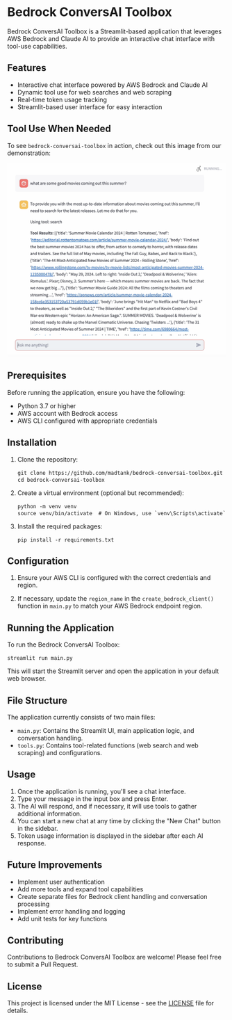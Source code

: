 # Bedrock ConversAI Toolbox

Bedrock ConversAI Toolbox is a Streamlit-based application that leverages AWS Bedrock and Claude AI to provide an interactive chat interface with tool-use capabilities.

## Features

- Interactive chat interface powered by AWS Bedrock and Claude AI
- Dynamic tool use for web searches and web scraping
- Real-time token usage tracking
- Streamlit-based user interface for easy interaction

## Tool Use When Needed

To see `bedrock-conversai-toolbox` in action, check out this image from our demonstration:

![Bedrock Tool Use](assets/bedrock_tool_use.png)

## Prerequisites

Before running the application, ensure you have the following:

- Python 3.7 or higher
- AWS account with Bedrock access
- AWS CLI configured with appropriate credentials

## Installation

1. Clone the repository:
   ```
   git clone https://github.com/madtank/bedrock-conversai-toolbox.git
   cd bedrock-conversai-toolbox
   ```

2. Create a virtual environment (optional but recommended):
   ```
   python -m venv venv
   source venv/bin/activate  # On Windows, use `venv\Scripts\activate`
   ```

3. Install the required packages:
   ```
   pip install -r requirements.txt
   ```

## Configuration

1. Ensure your AWS CLI is configured with the correct credentials and region.

2. If necessary, update the `region_name` in the `create_bedrock_client()` function in `main.py` to match your AWS Bedrock endpoint region.

## Running the Application

To run the Bedrock ConversAI Toolbox:

```
streamlit run main.py
```

This will start the Streamlit server and open the application in your default web browser.

## File Structure

The application currently consists of two main files:

- `main.py`: Contains the Streamlit UI, main application logic, and conversation handling.
- `tools.py`: Contains tool-related functions (web search and web scraping) and configurations.

## Usage

1. Once the application is running, you'll see a chat interface.
2. Type your message in the input box and press Enter.
3. The AI will respond, and if necessary, it will use tools to gather additional information.
4. You can start a new chat at any time by clicking the "New Chat" button in the sidebar.
5. Token usage information is displayed in the sidebar after each AI response.

## Future Improvements

- Implement user authentication
- Add more tools and expand tool capabilities
- Create separate files for Bedrock client handling and conversation processing
- Implement error handling and logging
- Add unit tests for key functions

## Contributing

Contributions to Bedrock ConversAI Toolbox are welcome! Please feel free to submit a Pull Request.

## License

This project is licensed under the MIT License - see the [LICENSE](LICENSE) file for details.
